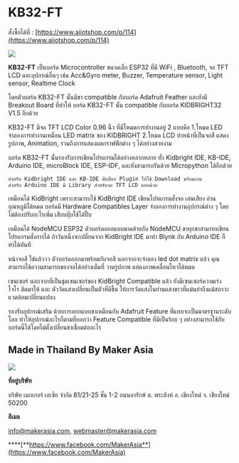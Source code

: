# KB32-FT

สั่งซื้อได้ที่ : [https://www.aiiotshop.com/p/114](https://www.aiiotshop.com/p/114)

![](.gitbook/assets/image%20%28146%29.png)

**KB32-FT** เป็นบอร์ด Microcontroller ขนาดเล็ก ESP32 ที่มี WiFi , Bluetooth, จอ TFT LCD และอุปกรณ์อื่นๆ เช่น Acc&Gyro meter, Buzzer, Temperature sensor, Light sensor, Realtime Clock  
  
   โดยตัวบอร์ด KB32-FT นั้นมีขา compatible กับบอร์ด Adafruit Feather และยังมี Breakout Board ที่ทำให้ บอร์ด KB32-FT นั้น compatible กับบอร์ด KIDBRIGHT32 V1.5 อีกด้วย  
  
   KB32-FT มีจอ TFT LCD Color 0.96 นิ้ว ที่มีโหมดการทำงานอยู่ 2 แบบคือ 1.โหมด LED จำลองการทำงานเหมือน LED matrix ของ KIDBRIGHT 2.โหมด LCD ทำหน้าที่เป็นจอสี แสดงรูปภาพ, Animation, รวมถึงการแสดงผลกราฟฟิกต่าง ๆ ได้อย่างสวยงาม  
  
   บอร์ด KB32-FT นั้นรองรับการเขียนโปรแกรมได้อย่างหลากหลาย ทั้ง Kidbright IDE, KB-IDE, Arduino IDE, microBlock IDE, ESP-IDF, และยังสามารถรันด้วย Micropython ได้อีกด้วย  
  
    สำหรับ Kidbright IDE และ KB-IDE มีบล็อก Plugin ให้ใช้ Download พร้อมงาน   
    สำหรับ Arduino IDE มี Library สำหรับจอ TFT LCD แยกด้วย   
  
   เหมือนได้ KidBright เพราะสามารถใช้ KidBright IDE เขียนโปรแกรมสั่งจอ เล่นเสียง อ่านอุณหภูมิได้หมด บอร์ดมี Hardware Compatibles Layer จำลองการทำงานอุปกรณ์ต่าง ๆ โดยไม่ต้องปรับอะไรเพิ่ม เสียบปุ๊บใช้ได้ปั๊บ   
  
   เหมือนได้ NodeMCU ESP32 ตัวบอร์ดออกแบบมาคล้ายกับ NodeMCU ขาทุกขาสามารถเขียนโปรแกรมสั่งการได้ ถ้าวันหนึ่งจะเปลี่ยนจาก KidBright IDE มาทำ Blynk กับ Arduino IDE ก็ทำได้ทันที  
  
   หน้าจอสี ใช่แล้ววว ตัวบอร์ดออกมาพร้อมกับจอสี นอกจากจะจำลอง led dot matrix แล้ว คุณสามารถใช้ความสามารถของจอได้อย่างเต็มที่ วาดรูปภาพ แสดงภาพเคลื่อนไหวได้หมด  
  
   เซนเซอร์ นอกจากที่เป็นชุดเซนเซอร์ของ KidBright Compatible แล้ว ยังมีเซนเซอร์ความเร่ง ไจโร ติดมาให้ และ ตัววัดแสงเปลี่ยนเป็นตัวที่ดีขึ้น ให้การวัดแสงในย่านแสงขาวที่แม่นยำถึงแม้สภาวะแวดล้อมเปลี่ยนแปลง  
  
   รองรับอุปกรณ์เสริม ด้วยการออกแบบขาเหมือนกับ Adafruit Feature ที่แทบจะเป็นมาตรฐานระดับโลก ทำให้อุปกรณ์อะไรก็ตามที่บอกว่า Feature Compatible ที่มีเป็นร้อย ๆ อย่างสามารถใช้กับบอร์ดนี้ได้โดยไม่ตั้งเปลี่ยนขาเชื่อมต่ออะไร

## Made in Thailand By **Maker Asia**

![](.gitbook/assets/image%20%28145%29.png)

**ที่อยู่บริษัท**

บริษัท เมกเกอร์ เอเซีย จำกัด 81/21-25 ชั้น 1-2 ถนนอารักษ์ ต. พระสิงห์ อ. เชียงใหม่ จ. เชียงใหม่ 50200

**อีเมล**

info@makerasia.com, webmaster@makerasia.com

\*\*\*\*[**https://www.facebook.com/MakerAsia**](https://www.facebook.com/MakerAsia)  


